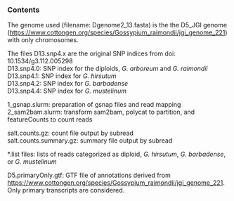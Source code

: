 ### Contents

The genome used (filename: Dgenome2_13.fasta) is the the D5_JGI genome (https://www.cottongen.org/species/Gossypium_raimondii/jgi_genome_221) with only chromosomes.

The files D13.snp4.x are the original SNP indices from doi: 10.1534/g3.112.005298    
D13.snp4.0: SNP index for the diploids, _G. arboreum_ and _G. raimondii_     
D13.snp4.1: SNP index for _G. hirsutum_     
D13.snp4.2: SNP index for _G. barbadense_     
D13.snp4.4: SNP index for _G. mustelinum_     

1_gsnap.slurm: preparation of gsnap files and read mapping      
2_sam2bam.slurm: transform sam2bam, polycat to partition, and featureCounts to count reads

salt.counts.gz: count file output by subread     
salt.counts.summary.gz: summary file output by subread

*.list files: lists of reads categorized as diploid, _G. hirsutum_, _G. barbadense_, or _G. mustelinum_

D5.primaryOnly.gtf: GTF file of annotations derived from https://www.cottongen.org/species/Gossypium_raimondii/jgi_genome_221. Only primary transcripts are considered.
